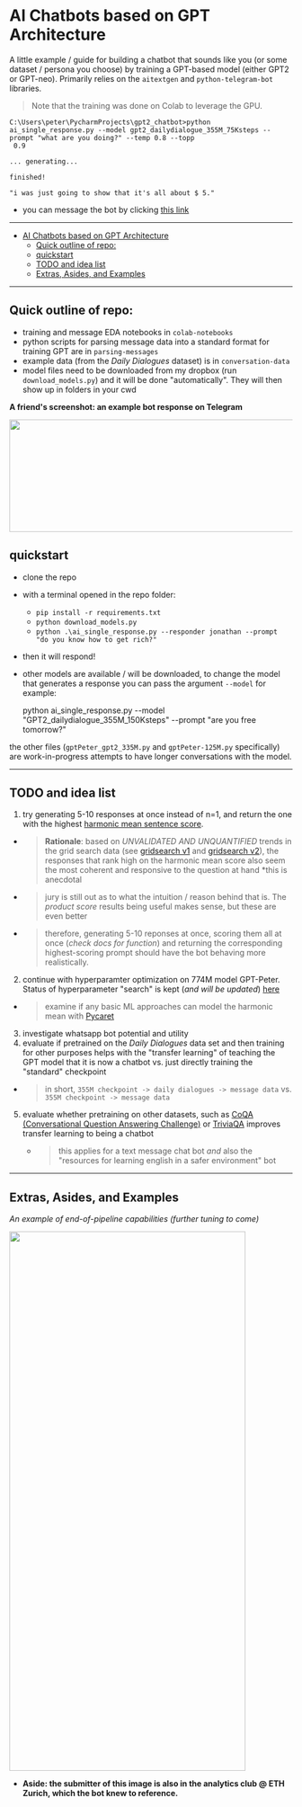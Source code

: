 # AI Chatbots based on GPT Architecture

A little example / guide for building a chatbot that sounds like you (or some dataset / persona you choose) by training a GPT-based model (either GPT2 or GPT-neo). Primarily relies on the `aitextgen` and `python-telegram-bot` libraries.

> Note that the training was done on Colab to leverage the GPU.

```bazaar
C:\Users\peter\PycharmProjects\gpt2_chatbot>python ai_single_response.py --model gpt2_dailydialogue_355M_75Ksteps --prompt "what are you doing?" --temp 0.8 --topp
 0.9

... generating...

finished!

"i was just going to show that it's all about $ 5."
```

-   you can message the bot by clicking [this link](https://t.me/GPTPeter_bot)

* * *

<!-- TOC -->

-   [AI Chatbots based on GPT Architecture](#ai-chatbots-based-on-gpt-architecture)
    -   [Quick outline of repo:](#quick-outline-of-repo)
    -   [quickstart](#quickstart)
    -   [TODO and idea list](#todo-and-idea-list)
    -   [Extras, Asides, and Examples](#extras-asides-and-examples)

<!-- /TOC -->

* * *

## Quick outline of repo:

-   training and message EDA notebooks in `colab-notebooks`
-   python scripts for parsing message data into a standard format for training GPT are in `parsing-messages`
-   example data (from the _Daily Dialogues_ dataset) is in `conversation-data`
-   model files need to be downloaded from my dropbox (run `download_models.py`) and it will be done "automatically". They will then show up in folders in your cwd

**A friend's screenshot: an example bot response on Telegram**

<img src="https://user-images.githubusercontent.com/74869040/138378871-d3508ce8-8dd0-45b8-92e2-92bc5ae1d530.jpg" width="600" height="200">

## quickstart

-   clone the repo
-   with a terminal opened in the repo folder:
    -   `pip install -r requirements.txt`
    -   `python download_models.py`
    -   `python .\ai_single_response.py --responder jonathan --prompt "do you know how to get rich?"`
-   then it will respond!
-   other models are available / will be downloaded, to change the model that generates a response you can pass the argument `--model` for example:


    python ai_single_response.py --model "GPT2_dailydialogue_355M_150Ksteps" --prompt "are you free tomorrow?"

the other files (`gptPeter_gpt2_335M.py` and `gptPeter-125M.py` specifically) are work-in-progress attempts to have longer conversations with the model.

* * *

## TODO and idea list

1.  try generating 5-10 responses at once instead of n=1, and return the one with the highest [harmonic mean sentence score](https://github.com/simonepri/lm-scorer).

- > **Rationale**: based on _UNVALIDATED AND UNQUANTIFIED_ trends in the grid search data (see [gridsearch v1](https://www.dropbox.com/s/uanhf2kuyoybo4x/GPT-Peter%20Hyperparam%20Analysis%20w%20Metrics%20-%20Oct-20-2021_15-49.xlsx?dl=0) and [gridsearch v2](https://www.dropbox.com/s/r2xv66wdfyalwyi/GPT-Peter%20Hyperparam%20Analysis%20w%20Metrics%20-%20Oct-21-2021_02-01.xlsx?dl=0)), the responses that rank high on the harmonic mean score also seem the most coherent and responsive to the question at hand \*this is anecdotal
-   > jury is still out as to what the intuition / reason behind that is. The _product score_ results being useful makes sense, but these are even better
-   > therefore, generating 5-10 reponses at once, scoring them all at once (_check docs for function_) and returning the corresponding highest-scoring prompt should have the bot behaving more realistically.

2.  continue with hyperparamter optimization on 774M model GPT-Peter. Status of hyperparameter "search" is kept (_and will be updated_) [here](https://gpt-peter-eda.netlify.app/)

-   > examine if any basic ML approaches can model the harmonic mean with [Pycaret](http://www.pycaret.org/tutorials/html/REG102.html)

3.  investigate whatsapp bot potential and utility
4.  evaluate if pretrained on the _Daily Dialogues_ data set and then training for other purposes helps with the "transfer learning" of teaching the GPT model that it is now a chatbot vs. just directly training the "standard" checkpoint

-   > in short, `355M checkpoint -> daily dialogues -> message data` vs. `355M checkpoint -> message data`

5.  evaluate whether pretraining on other datasets, such as [CoQA (Conversational Question Answering Challenge)](https://paperswithcode.com/dataset/coqa) or [TriviaQA](https://paperswithcode.com/dataset/triviaqa) improves transfer learning to being a chatbot
    -   > this applies for a text message chat bot _and_ also the "resources for learning english in a safer environment" bot

* * *

## Extras, Asides, and Examples

_An example of end-of-pipeline capabilities (further tuning to come)_

<img src="https://user-images.githubusercontent.com/74869040/138378926-03c57fa5-d3e9-4a9b-a463-df4b7f66a6af.jpg" width="420" height="960">

-   **Aside: the submitter of this image is also in the analytics club @ ETH Zurich, which the bot knew to reference.**
